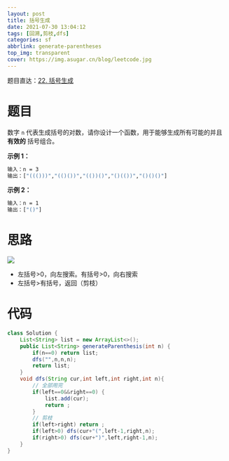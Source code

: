```yaml
---
layout: post
title: 括号生成
date: 2021-07-30 13:04:12
tags: [回溯,剪枝,dfs]
categories: sf
abbrlink: generate-parentheses
top_img: transparent
cover: https://img.asugar.cn/blog/leetcode.jpg
---
```


题目直达：[22. 括号生成](https://leetcode-cn.com/problems/generate-parentheses/)

# 题目

数字 `n` 代表生成括号的对数，请你设计一个函数，用于能够生成所有可能的并且 **有效的** 括号组合。

 **示例 1：**

```bash
输入：n = 3
输出：["((()))","(()())","(())()","()(())","()()()"]
```

**示例 2：**

```bash
输入：n = 1
输出：["()"]
```

# 思路

![](https://ftp.bmp.ovh/imgs/2021/07/2e857ecad685c630.png)

- 左括号>0，向左搜索。有括号>0，向右搜索
- 左括号>有括号，返回（剪枝）

# 代码

```java
class Solution {
    List<String> list = new ArrayList<>();
    public List<String> generateParenthesis(int n) {
        if(n==0) return list;
        dfs("",n,n,n);
        return list;
    }
    void dfs(String cur,int left,int right,int n){
        // 全部用完
        if(left==0&&right==0) {
            list.add(cur);
            return ;
        }
        // 剪枝
        if(left>right) return ;
        if(left>0) dfs(cur+"(",left-1,right,n);
        if(right>0) dfs(cur+")",left,right-1,n);
    }
}
```

